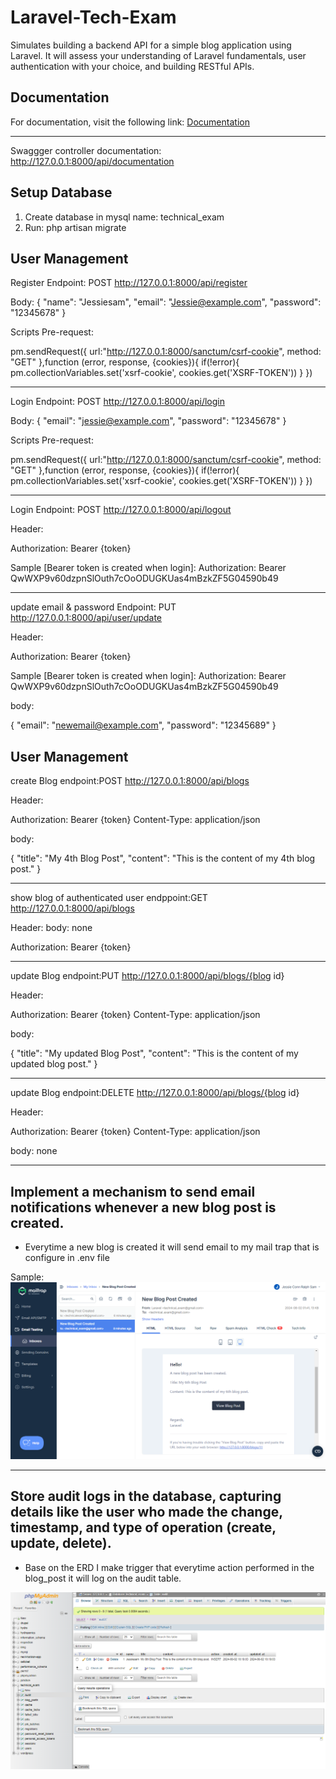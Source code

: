 # Laravel-Tech-Exam
Simulates building a backend API for a simple blog application using Laravel. It will assess your understanding of Laravel fundamentals, user authentication with your choice, and building RESTful APIs.
## Documentation
For documentation, visit the following link:
[Documentation](https://drive.google.com/file/d/1NzTjlEDGGGqcVHTtYK-sE4n1dNDeRXhv/view?usp=sharing)
***
Swaggger controller documentation:
http://127.0.0.1:8000/api/documentation

## Setup Database
1. Create database in mysql name: technical_exam
2. Run: php artisan migrate
## User Management

Register Endpoint: POST
http://127.0.0.1:8000/api/register

Body:
{
    "name": "Jessiesam",
    "email": "Jessie@example.com",
    "password": "12345678"
}

Scripts Pre-request:

pm.sendRequest({
    url:"http://127.0.0.1:8000/sanctum/csrf-cookie",
    method: "GET"
},function (error, response, {cookies}){
    if(!error){
        pm.collectionVariables.set('xsrf-cookie', cookies.get('XSRF-TOKEN'))
    }
})
***
Login Endpoint: POST
http://127.0.0.1:8000/api/login

Body:
{
    "email": "jessie@example.com",
    "password": "12345678"
}

Scripts Pre-request:

pm.sendRequest({
    url:"http://127.0.0.1:8000/sanctum/csrf-cookie",
    method: "GET"
},function (error, response, {cookies}){
    if(!error){
        pm.collectionVariables.set('xsrf-cookie', cookies.get('XSRF-TOKEN'))
    }
})

***
Login Endpoint: POST
http://127.0.0.1:8000/api/logout

Header:

Authorization: Bearer {token}

Sample [Bearer token is created when login]:
Authorization: Bearer QwWXP9v60dzpnSlOuth7cOoODUGKUas4mBzkZF5G04590b49

***
update email & password Endpoint: PUT
http://127.0.0.1:8000/api/user/update

Header:

Authorization: Bearer {token}

Sample [Bearer token is created when login]:
Authorization: Bearer QwWXP9v60dzpnSlOuth7cOoODUGKUas4mBzkZF5G04590b49

body:

{
    "email": "newemail@example.com",
    "password": "12345689"
}

## User Management

create Blog endpoint:POST
http://127.0.0.1:8000/api/blogs

Header:

Authorization: Bearer {token}
Content-Type: application/json

body: 

{
    "title": "My 4th Blog Post",
    "content": "This is the content of my 4th blog post."
}

***
show blog of authenticated user endppoint:GET
http://127.0.0.1:8000/api/blogs

Header:
body: none

Authorization: Bearer {token}

***

update Blog endpoint:PUT
http://127.0.0.1:8000/api/blogs/{blog id}

Header:

Authorization: Bearer {token}
Content-Type: application/json

body: 

{
    "title": "My updated Blog Post",
    "content": "This is the content of my updated blog post."
}

***

update Blog endpoint:DELETE
http://127.0.0.1:8000/api/blogs/{blog id}

Header:

Authorization: Bearer {token}
Content-Type: application/json

body: 
none

***
## Implement a mechanism to send email notifications whenever a new blog post is created.
- Everytime a new blog is created it will send email to my mail trap that is configure in .env file <br>

Sample:
![Alt text](public/email.png)

***

## Store audit logs in the database, capturing details like the user who made the change, timestamp, and type of operation (create, update, delete).

- Base on the ERD I make trigger that everytime action performed in the blog_post it will log on the audit table.

![Alt text](public/trigger.png)